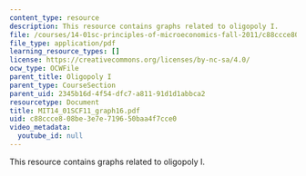 ```yaml
---
content_type: resource
description: This resource contains graphs related to oligopoly I.
file: /courses/14-01sc-principles-of-microeconomics-fall-2011/c88ccce808be3e7e719650baa4f7cce0_MIT14_01SCF11_graph16.pdf
file_type: application/pdf
learning_resource_types: []
license: https://creativecommons.org/licenses/by-nc-sa/4.0/
ocw_type: OCWFile
parent_title: Oligopoly I
parent_type: CourseSection
parent_uid: 2345b16d-4f54-dfc7-a811-91d1d1abbca2
resourcetype: Document
title: MIT14_01SCF11_graph16.pdf
uid: c88ccce8-08be-3e7e-7196-50baa4f7cce0
video_metadata:
  youtube_id: null
---
```

This resource contains graphs related to oligopoly I.